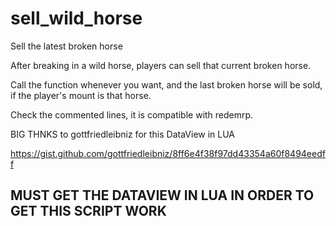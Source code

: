# sell_wild_horse
Sell the latest broken horse

After breaking in a wild horse, players can sell that current broken horse. 

Call the function whenever you want, and the last broken horse will be sold, if the player's mount is that horse. 

Check the commented lines, it is compatible with redemrp.

BIG THNKS to gottfriedleibniz for this DataView in LUA

https://gist.github.com/gottfriedleibniz/8ff6e4f38f97dd43354a60f8494eedff

## MUST GET THE DATAVIEW IN LUA IN ORDER  TO GET THIS SCRIPT WORK
